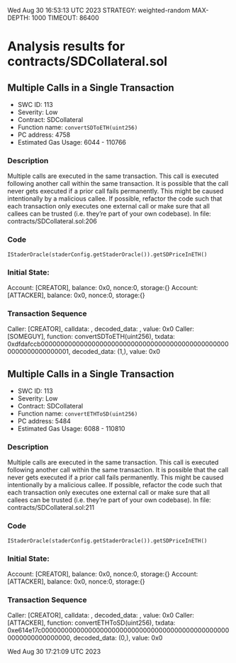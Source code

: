 Wed Aug 30 16:53:13 UTC 2023
STRATEGY: weighted-random
MAX-DEPTH: 1000
TIMEOUT: 86400
# Analysis results for contracts/SDCollateral.sol

## Multiple Calls in a Single Transaction
- SWC ID: 113
- Severity: Low
- Contract: SDCollateral
- Function name: `convertSDToETH(uint256)`
- PC address: 4758
- Estimated Gas Usage: 6044 - 110766

### Description

Multiple calls are executed in the same transaction.
This call is executed following another call within the same transaction. It is possible that the call never gets executed if a prior call fails permanently. This might be caused intentionally by a malicious callee. If possible, refactor the code such that each transaction only executes one external call or make sure that all callees can be trusted (i.e. they’re part of your own codebase).
In file: contracts/SDCollateral.sol:206

### Code

```
IStaderOracle(staderConfig.getStaderOracle()).getSDPriceInETH()
```

### Initial State:

Account: [CREATOR], balance: 0x0, nonce:0, storage:{}
Account: [ATTACKER], balance: 0x0, nonce:0, storage:{}

### Transaction Sequence

Caller: [CREATOR], calldata: , decoded_data: , value: 0x0
Caller: [SOMEGUY], function: convertSDToETH(uint256), txdata: 0xdfdafccb0000000000000000000000000000000000000000000000000000000000000001, decoded_data: (1,), value: 0x0


## Multiple Calls in a Single Transaction
- SWC ID: 113
- Severity: Low
- Contract: SDCollateral
- Function name: `convertETHToSD(uint256)`
- PC address: 5484
- Estimated Gas Usage: 6088 - 110810

### Description

Multiple calls are executed in the same transaction.
This call is executed following another call within the same transaction. It is possible that the call never gets executed if a prior call fails permanently. This might be caused intentionally by a malicious callee. If possible, refactor the code such that each transaction only executes one external call or make sure that all callees can be trusted (i.e. they’re part of your own codebase).
In file: contracts/SDCollateral.sol:211

### Code

```
IStaderOracle(staderConfig.getStaderOracle()).getSDPriceInETH()
```

### Initial State:

Account: [CREATOR], balance: 0x0, nonce:0, storage:{}
Account: [ATTACKER], balance: 0x0, nonce:0, storage:{}

### Transaction Sequence

Caller: [CREATOR], calldata: , decoded_data: , value: 0x0
Caller: [ATTACKER], function: convertETHToSD(uint256), txdata: 0xe614e17c0000000000000000000000000000000000000000000000000000000000000000, decoded_data: (0,), value: 0x0


Wed Aug 30 17:21:09 UTC 2023

